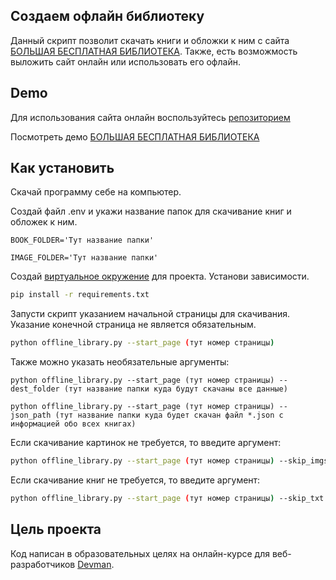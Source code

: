 ## Создаем офлайн библиотеку

Данный скрипт позволит скачать книги и обложки к ним с сайта [БОЛЬШАЯ БЕСПЛАТНАЯ БИБЛИОТЕКА](http://tululu.org).
Также, есть возможмость выложить сайт онлайн или использовать его офлайн.

## Demo
Для использования сайта онлайн воспользуйтесь [репозиторием](https://github.com/Staskosh/offline_library_deploy/)

Посмотреть демо [БОЛЬШАЯ БЕСПЛАТНАЯ БИБЛИОТЕКА](https://staskosh.github.io/offline_library_deploy/pages/index1.html)

## Как установить

Скачай программу себе на компьютер.

Создай файл .env и укажи название папок для скачивание книг и обложек к ним.
```buildoutcfg
BOOK_FOLDER='Тут название папки'
```
```buildoutcfg
IMAGE_FOLDER='Тут название папки'
```
Создай [виртуальное окружение](https://python-scripts.com/virtualenv) для проекта.
Установи зависимости.
```bash
pip install -r requirements.txt
```
Запусти скрипт указанием начальной страницы для скачивания. Указание конечной страница не является обязательным.
```bash
python offline_library.py --start_page (тут номер страницы)
```
Также можно указать необязательные аргументы:
```buildoutcfg
python offline_library.py --start_page (тут номер страницы) --dest_folder (тут название папки куда будут скачаны все данные)
```
```buildoutcfg
python offline_library.py --start_page (тут номер страницы) --json_path (тут название папки куда будет скачан файл *.json с информацией обо всех книгах)
```
Если скачивание картинок не требуется, то введите аргумент:
```bash
python offline_library.py --start_page (тут номер страницы) --skip_imgs 
```
Если скачивание книг не требуется, то введите аргумент:
```bash
python offline_library.py --start_page (тут номер страницы) --skip_txt 
```
## Цель проекта

Код написан в образовательных целях на онлайн-курсе для веб-разработчиков [Devman](https://dvmn.org).
